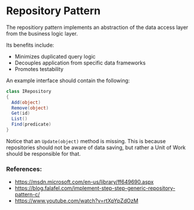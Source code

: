 # Repository Pattern

The repositiory pattern implements an abstraction of the data access layer from the business logic layer. 

Its benefits include:  
* Minimizes duplicated query logic
* Decouples application from specific data frameworks
* Promotes testability

An example interface should contain the following:

```csharp
class IRepository
{
  Add(object)
  Remove(object)
  Get(id)
  List()
  Find(predicate)
}
```

Notice that an `Update(object)` method is missing. This is because repositories should not be aware of data saving, but rather a Unit of Work should be responsible for that.

### References:

* https://msdn.microsoft.com/en-us/library/ff649690.aspx
* https://blog.falafel.com/implement-step-step-generic-repository-pattern-c/
* https://www.youtube.com/watch?v=rtXpYpZdOzM
